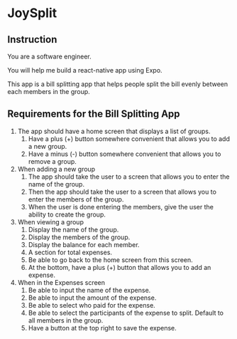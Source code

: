 # JoySplit

## Instruction

You are a software engineer.

You will help me build a react-native app using Expo.

This app is a bill splitting app that helps people split the bill evenly between each members in the group.

## Requirements for the Bill Splitting App

1. The app should have a home screen that displays a list of groups.
   1. Have a plus (+) button somewhere convenient that allows you to add a new group.
   2. Have a minus (-) button somewhere convenient that allows you to remove a group.
2. When adding a new group
   1. The app should take the user to a screen that allows you to enter the name of the group.
   2. Then the app should take the user to a screen that allows you to enter the members of the group.
   3. When the user is done entering the members, give the user the ability to create the group.
3. When viewing a group
   1. Display the name of the group.
   2. Display the members of the group.
   3. Display the balance for each member.
   4. A section for total expenses.
   5. Be able to go back to the home screen from this screen.
   6. At the bottom, have a plus (+) button that allows you to add an expense.
4. When in the Expenses screen
   1. Be able to input the name of the expense.
   2. Be able to input the amount of the expense.
   3. Be able to select who paid for the expense.
   4. Be able to select the participants of the expense to split. Default to all members in the group.
   5. Have a button at the top right to save the expense.
